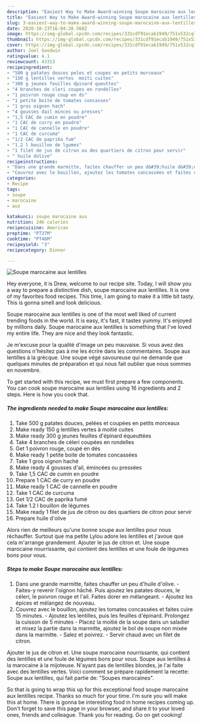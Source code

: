 ```yaml
---
description: "Easiest Way to Make Award-winning Soupe marocaine aux lentilles"
title: "Easiest Way to Make Award-winning Soupe marocaine aux lentilles"
slug: 3-easiest-way-to-make-award-winning-soupe-marocaine-aux-lentilles
date: 2020-10-23T16:04:28.568Z
image: https://img-global.cpcdn.com/recipes/331cdf91ecab1949/751x532cq70/soupe-marocaine-aux-lentilles-photo-principale-de-la-recette.jpg
thumbnail: https://img-global.cpcdn.com/recipes/331cdf91ecab1949/751x532cq70/soupe-marocaine-aux-lentilles-photo-principale-de-la-recette.jpg
cover: https://img-global.cpcdn.com/recipes/331cdf91ecab1949/751x532cq70/soupe-marocaine-aux-lentilles-photo-principale-de-la-recette.jpg
author: Joel Goodwin
ratingvalue: 4.1
reviewcount: 43313
recipeingredient:
- "500 g patates douces peles et coupes en petits morceaux"
- "150 g lentilles vertes  moiti cuites"
- "300 g jeunes feuilles dpinard queuttes"
- "4 branches de cleri coupes en rondelles"
- "1 poivron rouge coup en ds"
- "1 petite boite de tomates concasses"
- "1 gros oignon hach"
- "4 gousses dail minces ou presses"
- "1,5 CAC de cumin en poudre"
- "1 CAC de curry en poudre"
- "1 CAC de cannelle en poudre"
- "1 CAC de curcuma"
- "1/2 CAC de paprika fum"
- "1.2 l bouillon de lgumes"
- "1 filet de jus de citron ou des quartiers de citron pour servir"
- " huile dolive"
recipeinstructions:
- "Dans une grande marmitte, faites chauffer un peu d&#39;huile d&#39;olive. Faites-y revenir l&#39;oignon hâché. Puis ajoutez les patates douces, le céleri, le poivron rouge et l&#39;ail. Faites dorer en mélangeant. Ajoutez les épices et mélangez de nouveau."
- "Couvrez avec le bouillon, ajoutez les tomates concassées et faites cuire 15 minutes. Ajoutez les lentilles, puis les feuilles d&#39;épinard. Prolongez la cuisson de 5 minutes Placez la moitié de la soupe dans un saladier et mixez la partie dans la marmitte, ajoutez le bol de soupe non mixée dans la marmitte.  Salez et poivrez. Servir chaud avec un filet de citron."
categories:
- Recipe
tags:
- soupe
- marocaine
- aux

katakunci: soupe marocaine aux 
nutrition: 246 calories
recipecuisine: American
preptime: "PT37M"
cooktime: "PT46M"
recipeyield: "3"
recipecategory: Dinner

---
```



![Soupe marocaine aux lentilles](https://img-global.cpcdn.com/recipes/331cdf91ecab1949/751x532cq70/soupe-marocaine-aux-lentilles-photo-principale-de-la-recette.jpg)

Hey everyone, it is Drew, welcome to our recipe site. Today, I will show you a way to prepare a distinctive dish, soupe marocaine aux lentilles. It is one of my favorites food recipes. This time, I am going to make it a little bit tasty. This is gonna smell and look delicious.

Soupe marocaine aux lentilles is one of the most well liked of current trending foods in the world. It is easy, it's fast, it tastes yummy. It's enjoyed by millions daily. Soupe marocaine aux lentilles is something that I've loved my entire life. They are nice and they look fantastic.

Je m&#39;excuse pour la qualité d&#39;image un peu mauvaise. Si vous avez des questions n&#39;hésitez pas à me les écrire dans les commentaires. Soupe aux lentilles à la grècque. Une soupe végé savoureuse qui ne demande que quelques minutes de préparation et qui nous fait oublier que nous sommes en novembre.


To get started with this recipe, we must first prepare a few components. You can cook soupe marocaine aux lentilles using 16 ingredients and 2 steps. Here is how you cook that.

<!--inarticleads1-->

##### The ingredients needed to make Soupe marocaine aux lentilles:

1. Take 500 g patates douces, pelées et coupées en petits morceaux
1. Make ready 150 g lentilles vertes à moitié cuites
1. Make ready 300 g jeunes feuilles d&#39;épinard équeuttées
1. Take 4 branches de céleri coupées en rondelles
1. Get 1 poivron rouge, coupé en dés
1. Make ready 1 petite boite de tomates concassées
1. Take 1 gros oignon haché
1. Make ready 4 gousses d&#39;ail, émincées ou pressées
1. Take 1,5 CAC de cumin en poudre
1. Prepare 1 CAC de curry en poudre
1. Make ready 1 CAC de cannelle en poudre
1. Take 1 CAC de curcuma
1. Get 1/2 CAC de paprika fumé
1. Take 1.2 l bouillon de légumes
1. Make ready 1 filet de jus de citron ou des quartiers de citron pour servir
1. Prepare  huile d&#39;olive


Alors rien de meilleurs qu&#39;une bonne soupe aux lentilles pour nous réchauffer. Surtout que ma petite Lylou adore les lentilles et j&#39;avoue que cela m&#39;arrange grandement. Ajouter le jus de citron et. Une soupe marocaine nourrissante, qui contient des lentilles et une foule de légumes bons pour vous. 

<!--inarticleads2-->

##### Steps to make Soupe marocaine aux lentilles:

1. Dans une grande marmitte, faites chauffer un peu d&#39;huile d&#39;olive. - Faites-y revenir l&#39;oignon hâché. Puis ajoutez les patates douces, le céleri, le poivron rouge et l&#39;ail. Faites dorer en mélangeant. - Ajoutez les épices et mélangez de nouveau.
1. Couvrez avec le bouillon, ajoutez les tomates concassées et faites cuire 15 minutes. - Ajoutez les lentilles, puis les feuilles d&#39;épinard. Prolongez la cuisson de 5 minutes - Placez la moitié de la soupe dans un saladier et mixez la partie dans la marmitte, ajoutez le bol de soupe non mixée dans la marmitte.  - Salez et poivrez. - Servir chaud avec un filet de citron.


Ajouter le jus de citron et. Une soupe marocaine nourrissante, qui contient des lentilles et une foule de légumes bons pour vous. Soupe aux lentilles à la marocaine à la mijoteuse. N&#39;ayant pas de lentilles blondes, je l&#39;ai faite avec des lentilles vertes. Voici comment se prépare rapidement la recette: Soupe aux lentilles, qui fait partie de: &#34;Soupes marocaines&#34;. 

So that is going to wrap this up for this exceptional food soupe marocaine aux lentilles recipe. Thanks so much for your time. I'm sure you will make this at home. There is gonna be interesting food in home recipes coming up. Don't forget to save this page in your browser, and share it to your loved ones, friends and colleague. Thank you for reading. Go on get cooking!

